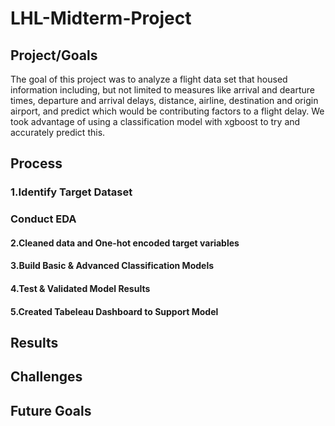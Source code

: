 # LHL-Midterm-Project


## Project/Goals
The goal of this project was to analyze a flight data set that housed information including, but not limited to measures like arrival and dearture times, departure and arrival delays, distance, airline, destination and origin airport, and predict which would be contributing factors to a flight delay. We took advantage of using a classification model with xgboost to try and accurately predict this. 


## Process

### 1.Identify Target Dataset


### Conduct EDA
#### 2.Cleaned data and One-hot encoded target variables


#### 3.Build Basic & Advanced Classification Models


#### 4.Test & Validated Model Results


#### 5.Created Tabeleau Dashboard to Support Model


## Results

## Challenges 



## Future Goals
